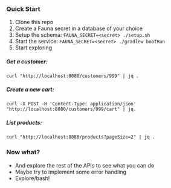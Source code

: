 ### Quick Start

1. Clone this repo
2. Create a Fauna secret in a database of your choice
3. Setup the schema: `FAUNA_SECRET=<secret> ./setup.sh`
4. Start the service: `FAUNA_SECRET=<secret> ./gradlew bootRun`
5. Start exploring

##### Get a customer:
```
curl "http://localhost:8080/customers/999" | jq .
```

##### Create a new cart:
```
curl -X POST -H 'Content-Type: application/json' "http://localhost:8080/customers/999/cart" | jq.
```

##### List products: 
```
curl "http://localhost:8080/products?pageSize=2" | jq .
```

### Now what?
* And explore the rest of the APIs to see what you can do
* Maybe try to implement some error handling
* Explore/bash!